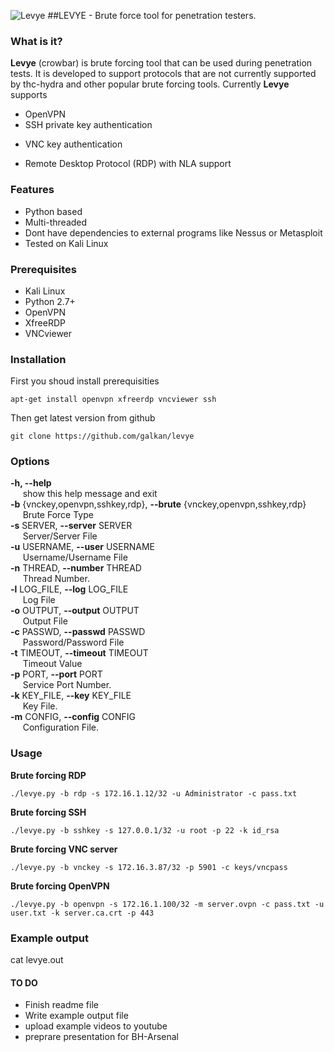 ![Levye](https://github.com/galkan/levye/blob/master/images/levye.png)
##LEVYE - Brute force tool for penetration testers. 


### What is it?

**Levye** (crowbar) is brute forcing tool that can be used during penetration tests. It is developed to support protocols that are not currently supported by thc-hydra and other popular brute forcing tools. 
Currently **Levye** supports  
- OpenVPN
- SSH private key authentication
+ VNC key authentication
* Remote Desktop Protocol (RDP) with NLA support

### Features

- Python based
- Multi-threaded
- Dont have dependencies to external programs like Nessus or Metasploit 
- Tested on Kali Linux 

### Prerequisites

- Kali Linux
- Python 2.7+
- OpenVPN
- XfreeRDP
- VNCviewer

### Installation

First you shoud install prerequisities  
```
apt-get install openvpn xfreerdp vncviewer ssh 
```

Then get latest version from github  
```
git clone https://github.com/galkan/levye 
```


### Options

**-h, --help**  
&nbsp;&nbsp;&nbsp;&nbsp;                        show this help message and exit  
**-b** {vnckey,openvpn,sshkey,rdp}, **--brute** {vnckey,openvpn,sshkey,rdp}  
&nbsp;&nbsp;&nbsp;&nbsp;                        Brute Force Type  
**-s** SERVER, **--server** SERVER  
&nbsp;&nbsp;&nbsp;&nbsp; Server/Server File  
**-u** USERNAME, **--user** USERNAME  
&nbsp;&nbsp;&nbsp;&nbsp;                         Username/Username File  
**-n** THREAD, **--number** THREAD  
&nbsp;&nbsp;&nbsp;&nbsp; Thread Number.  
**-l** LOG_FILE, **--log** LOG_FILE  
&nbsp;&nbsp;&nbsp;&nbsp;                         Log File  
**-o** OUTPUT, **--output** OUTPUT  
&nbsp;&nbsp;&nbsp;&nbsp;                         Output File  
**-c** PASSWD, **--passwd** PASSWD  
&nbsp;&nbsp;&nbsp;&nbsp;                         Password/Password File  
**-t** TIMEOUT, **--timeout** TIMEOUT  
&nbsp;&nbsp;&nbsp;&nbsp;                         Timeout Value  
**-p** PORT, **--port** PORT  
&nbsp;&nbsp;&nbsp;&nbsp; Service Port Number.  
**-k** KEY_FILE, **--key** KEY_FILE  
&nbsp;&nbsp;&nbsp;&nbsp; Key File.  
**-m** CONFIG, **--config** CONFIG  
&nbsp;&nbsp;&nbsp;&nbsp; Configuration File.  

### Usage

**Brute forcing RDP**  
```
./levye.py -b rdp -s 172.16.1.12/32 -u Administrator -c pass.txt  
```

**Brute forcing SSH**  
```
./levye.py -b sshkey -s 127.0.0.1/32 -u root -p 22 -k id_rsa  
```

**Brute forcing VNC server**  
```
./levye.py -b vnckey -s 172.16.3.87/32 -p 5901 -c keys/vncpass  
```

**Brute forcing OpenVPN**  
```
./levye.py -b openvpn -s 172.16.1.100/32 -m server.ovpn -c pass.txt -u user.txt -k server.ca.crt -p 443  
```

### Example output

cat levye.out 

#### TO DO 
- Finish readme file 
- Write example output file 
- upload example videos to youtube 
- preprare presentation for BH-Arsenal
